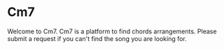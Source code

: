 # Cm7

Welcome to Cm7. Cm7 is a platform to find chords arrangements. Please submit a request if you can't find the song you are looking for.
